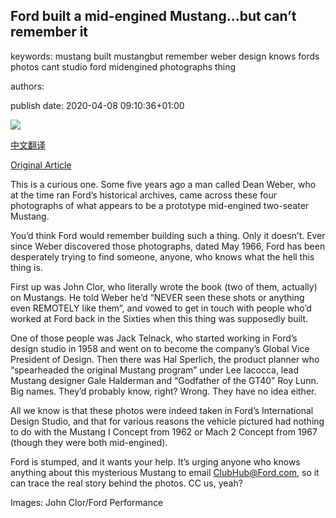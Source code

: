 ## Ford built a mid-engined Mustang…but can’t remember it

keywords: mustang built mustangbut remember weber design knows fords photos cant studio ford midengined photographs thing

authors: 

publish date: 2020-04-08 09:10:36+01:00

![](https://www.topgear.com/sites/default/files/styles/16x9_1280w/public/images/news-article/2020/04/b9fe9b9dec85f14108ea1a2ac179fa64/screenshot_2020-04-07_at_17.29.14_copy.jpg?itok=ilAY7ebq)

[中文翻译](Ford%20built%20a%20mid-engined%20Mustang%E2%80%A6but%20can%E2%80%99t%20remember%20it_zh.md)

[Original Article](https://www.topgear.com/car-news/retro/ford-built-mid-engined-mustangbut-cant-remember-it)

This is a curious one. Some five years ago a man called Dean Weber, who at the time ran Ford’s historical archives, came across these four photographs of what appears to be a prototype mid-engined two-seater Mustang.

You’d think Ford would remember building such a thing. Only it doesn’t. Ever since Weber discovered those photographs, dated May 1966, Ford has been desperately trying to find someone, anyone, who knows what the hell this thing is.

First up was John Clor, who literally wrote the book (two of them, actually) on Mustangs. He told Weber he’d “NEVER seen these shots or anything even REMOTELY like them”, and vowed to get in touch with people who’d worked at Ford back in the Sixties when this thing was supposedly built.

One of those people was Jack Telnack, who started working in Ford’s design studio in 1958 and went on to become the company’s Global Vice President of Design. Then there was Hal Sperlich, the product planner who “spearheaded the original Mustang program” under Lee Iacocca, lead Mustang designer Gale Halderman and “Godfather of the GT40” Roy Lunn. Big names. They’d probably know, right? Wrong. They have no idea either.

All we know is that these photos were indeed taken in Ford’s International Design Studio, and that for various reasons the vehicle pictured had nothing to do with the Mustang I Concept from 1962 or Mach 2 Concept from 1967 (though they were both mid-engined).

Ford is stumped, and it wants your help. It’s urging anyone who knows anything about this mysterious Mustang to email ClubHub@Ford.com, so it can trace the real story behind the photos. CC us, yeah?

Images: John Clor/Ford Performance